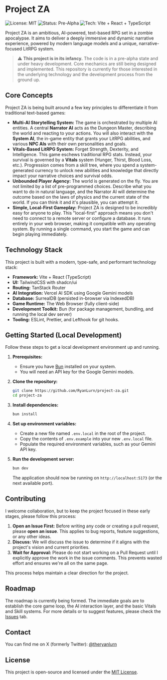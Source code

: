 # Project ZA

![License: MIT](https://img.shields.io/badge/License-MIT-yellow.svg)
![Status: Pre-Alpha](https://img.shields.io/badge/status-pre--alpha-red.svg)
![Tech: Vite + React + TypeScript](https://img.shields.io/badge/tech-Vite%20%7C%20React-blue)

Project ZA is an ambitious, AI-powered, text-based RPG set in a zombie apocalypse. It aims to deliver a deeply immersive and dynamic narrative experience, powered by modern language models and a unique, narrative-focused LitRPG system.

> ⚠️ **This project is in its infancy.** The code is in a pre-alpha state and under heavy development. Core mechanics are still being designed and implemented. This repository is currently for those interested in the underlying technology and the development process from the ground up.

## Core Concepts

Project ZA is being built around a few key principles to differentiate it from traditional text-based games:

- **Multi-AI Storytelling System:** The game is orchestrated by multiple AI entities. A central **Narrator AI** acts as the Dungeon Master, describing the world and reacting to your actions. You will also interact with the **System AI**, the in-game entity that grants your LitRPG abilities, and various **NPC AIs** with their own personalities and goals.
- **Vitals-Based LitRPG System:** Forget Strength, Dexterity, and Intelligence. This game eschews traditional RPG stats. Instead, your survival is governed by a **Vitals** system (Hunger, Thirst, Blood Loss, etc.). Progression comes from a skill tree, where you spend a system-generated currency to unlock new abilities and knowledge that directly impact your narrative choices and survival odds.
- **Unbounded Player Agency:** The world is generated on the fly. You are not limited by a list of pre-programmed choices. Describe what you want to do in natural language, and the Narrator AI will determine the outcome based on the laws of physics and the current state of the world. If you can think it and it's plausible, you can attempt it.
- **Simple, Local-First Gameplay:** Project ZA is designed to be incredibly easy for anyone to play. This "local-first" approach means you don't need to connect to a remote server or configure a database. It runs entirely in your web browser, making it compatible with any operating system. By running a single command, you start the game and can begin playing immediately.

## Technology Stack

This project is built with a modern, type-safe, and performant technology stack:

- **Framework:** Vite + React (TypeScript)
- **UI:** TailwindCSS with shadcn/ui
- **Routing:** TanStack Router
- **AI Integration:** Vercel AI SDK using Google Gemini models
- **Database:** SurrealDB (persisted in-browser via IndexedDB)
- **Game Runtime:** The Web Browser (fully client-side)
- **Development Toolkit:** Bun (for package management, bundling, and running the local dev server)
- **Tooling:** ESLint, Prettier, and Lefthook for git hooks.

## Getting Started (Local Development)

Follow these steps to get a local development environment up and running.

1.  **Prerequisites:**
    - Ensure you have [Bun](https://bun.sh/) installed on your system.
    - You will need an API key for the Google Gemini models.

2.  **Clone the repository:**

    ```bash
    git clone https://github.com/RyanLurn/project-za.git
    cd project-za
    ```

3.  **Install dependencies:**

    ```bash
    bun install
    ```

4.  **Set up environment variables:**
    - Create a new file named `.env.local` in the root of the project.
    - Copy the contents of `.env.example` into your new `.env.local` file.
    - Populate the required environment variables, such as your Gemini API key.

5.  **Run the development server:**
    ```bash
    bun dev
    ```
    The application should now be running on `http://localhost:5173` (or the next available port).

## Contributing

I welcome collaboration, but to keep the project focused in these early stages, please follow this process:

1.  **Open an Issue First:** Before writing any code or creating a pull request, please **open an issue**. This applies to bug reports, feature suggestions, or any other ideas.
2.  **Discuss:** We will discuss the issue to determine if it aligns with the project's vision and current priorities.
3.  **Wait for Approval:** Please do not start working on a Pull Request until I explicitly approve the work in the issue comments. This prevents wasted effort and ensures we're all on the same page.

This process helps maintain a clear direction for the project.

## Roadmap

The roadmap is currently being formed. The immediate goals are to establish the core game loop, the AI interaction layer, and the basic Vitals and Skill systems. For more details or to suggest features, please check the [Issues](https://github.com/RyanLurn/project-za/issues) tab.

## Contact

You can find me on X (formerly Twitter): [@theryanlurn](https://x.com/theryanlurn)

## License

This project is open-source and licensed under the [MIT License](LICENSE).
